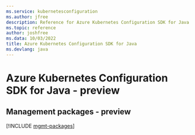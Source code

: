 ```yaml
---
ms.service: kubernetesconfiguration
ms.author: jfree
description: Reference for Azure Kubernetes Configuration SDK for Java
ms.topic: reference
author: joshfree
ms.data: 10/03/2022
title: Azure Kubernetes Configuration SDK for Java
ms.devlang: java
---
```

# Azure Kubernetes Configuration SDK for Java - preview

## Management packages - preview
[!INCLUDE [mgmt-packages](kubernetes-configuration-mgmt-index.md)]